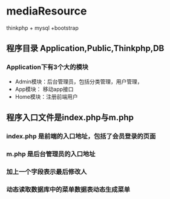 # mediaResource
thinkphp + mysql +bootstrap

## 程序目录 Application,Public,Thinkphp,DB

### Application下有3个大的模块

- Admin模块：后台管理员，包括分类管理，用户管理，
- App模块： 移动app接口
- Home模块：注册前端用户

## 程序入口文件是index.php与m.php

### index.php 是前端的入口地址，包括了会员登录的页面
### m.php 是后台管理员的入口地址

### 加上一个字段表示最后修改人


### 动态读取数据库中的菜单数据表动态生成菜单
